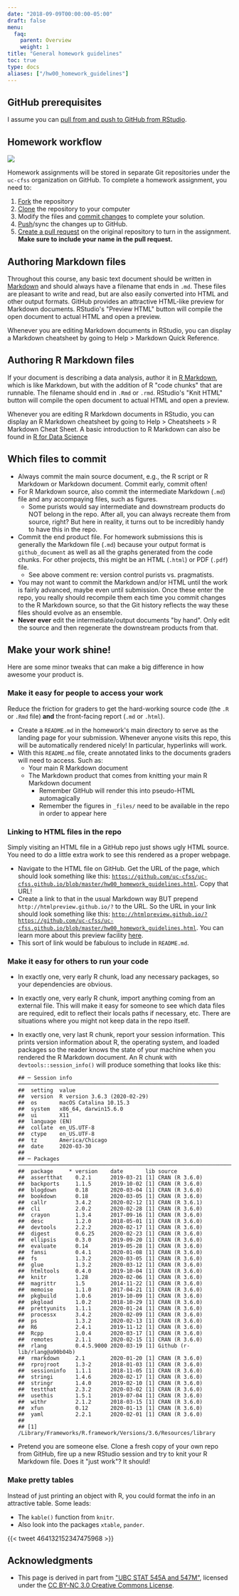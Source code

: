 ```yaml
---
date: "2018-09-09T00:00:00-05:00"
draft: false
menu:
  faq:
    parent: Overview
    weight: 1
title: "General homework guidelines"
toc: true
type: docs
aliases: ["/hw00_homework_guidelines"]
---
```


## GitHub prerequisites

I assume you can [pull from and push to GitHub from RStudio](/setup/git-with-rstudio/).

## Homework workflow

![](/img/homework_workflow.png)

Homework assignments will be stored in separate Git repositories under the `uc-cfss` organization on GitHub. To complete a homework assignment, you need to:

1. [Fork](https://guides.github.com/activities/forking/) the repository
1. [Clone](/setup/git-with-rstudio/#step-2-clone-the-new-github-repository-to-your-computer-via-rstudio) the repository to your computer
1. Modify the files and [commit changes](/setup/git-with-rstudio/#step-3-make-local-changes-save-commit) to complete your solution.
1. [Push](/setup/git-with-rstudio/#step-4-push-your-local-changes-online-to-github)/sync the changes up to GitHub.
1. [Create a pull request](https://help.github.com/articles/creating-a-pull-request) on the original repository to turn in the assignment. **Make sure to include your name in the pull request.**

## Authoring Markdown files

Throughout this course, any basic text document should be written in [Markdown](http://daringfireball.net/projects/markdown/basics) and should always have a filename that ends in `.md`. These files are pleasant to write and read, but are also easily converted into HTML and other output formats. GitHub provides an attractive HTML-like preview for Markdown documents. RStudio's "Preview HTML" button will compile the open document to actual HTML and open a preview.

Whenever you are editing Markdown documents in RStudio, you can display a Markdown cheatsheet by going to Help > Markdown Quick Reference.

## Authoring R Markdown files

If your document is describing a data analysis, author it in [R Markdown](http://rmarkdown.rstudio.com), which is like Markdown, but with the addition of R "code chunks" that are runnable. The filename should end in `.Rmd` or `.rmd`. RStudio's "Knit HTML" button will compile the open document to actual HTML and open a preview.

Whenever you are editing R Markdown documents in RStudio, you can display an R Markdown cheatsheet by going to Help > Cheatsheets > R Markdown Cheat Sheet. A basic introduction to R Markdown can also be found in [R for Data Science](http://r4ds.had.co.nz/r-markdown.html)

## Which files to commit 

* Always commit the main source document, e.g., the R script or R Markdown or Markdown document. Commit early, commit often!
* For R Markdown source, also commit the intermediate Markdown (`.md`) file and any accompaying files, such as figures.
    * Some purists would say intermediate and downstream products do NOT belong in the repo. After all, you can always recreate them from source, right? But here in reality, it turns out to be incredibly handy to have this in the repo.
* Commit the end product file. For homework submissions this is generally the Markdown file (`.md`) because your output format is `github_document` as well as all the graphs generated from the code chunks. For other projects, this might be an HTML (`.html`) or PDF (`.pdf`) file.
    * See above comment re: version control purists vs. pragmatists.
* You may not want to commit the Markdown and/or HTML until the work is fairly advanced, maybe even until submission. Once these enter the repo, you really should recompile them each time you commit changes to the R Markdown source, so that the Git history reflects the way these files should evolve as an ensemble.
* **Never ever** edit the intermediate/output documents "by hand". Only edit the source and then regenerate the downstream products from that.

## Make your work shine!

Here are some minor tweaks that can make a big difference in how awesome your product is.

### Make it easy for people to access your work

Reduce the friction for graders to get the hard-working source code (the `.R` or `.Rmd` file) **and** the front-facing report (`.md` or `.html`).

* Create a `README.md` in the homework's main directory to serve as the landing page for your submission. Whenever anyone visits this repo, this will be automatically rendered nicely! In particular, hyperlinks will work.
* With this `README.md` file, create annotated links to the documents graders will need to access. Such as:
    * Your main R Markdown document
    * The Markdown product that comes from knitting your main R Markdown document
        * Remember GitHub will render this into pseudo-HTML automagically
        * Remember the figures in `_files/` need to be available in the repo in order to appear here

### Linking to HTML files in the repo

Simply visiting an HTML file in a GitHub repo just shows ugly HTML source. You need to do a little extra work to see this rendered as a proper webpage.

  * Navigate to the HTML file on GitHub. Get the URL of the page, which should look something like this: [`https://github.com/uc-cfss/uc-cfss.github.io/blob/master/hw00_homework_guidelines.html`](https://github.com/uc-cfss/uc-cfss.github.io/blob/master/hw00_homework_guidelines.html). Copy that URL!
  * Create a link to that in the usual Markdown way BUT prepend `http://htmlpreview.github.io/?` to the URL. So the URL in your link should look something like this: [`http://htmlpreview.github.io/?https://github.com/uc-cfss/uc-cfss.github.io/blob/master/hw00_homework_guidelines.html`](http://htmlpreview.github.io/?https://github.com/uc-cfss/uc-cfss.github.io/blob/master/hw00_homework_guidelines.html). You can learn more about this preview facility [here](http://htmlpreview.github.io).
  * This sort of link would be fabulous to include in `README.md`.

### Make it easy for others to run your code

* In exactly one, very early R chunk, load any necessary packages, so your dependencies are obvious.
* In exactly one, very early R chunk, import anything coming from an external file. This will make it easy for someone to see which data files are required, edit to reflect their locals paths if necessary, etc. There are situations where you might not keep data in the repo itself.
* In exactly one, very last R chunk, report your session information. This prints version information about R, the operating system, and loaded packages so the reader knows the state of your machine when you rendered the R Markdown document. An R chunk with `devtools::session_info()` will produce something that looks like this:

    
    ```
    ## ─ Session info ───────────────────────────────────────────────────────────────
    ##  setting  value                       
    ##  version  R version 3.6.3 (2020-02-29)
    ##  os       macOS Catalina 10.15.3      
    ##  system   x86_64, darwin15.6.0        
    ##  ui       X11                         
    ##  language (EN)                        
    ##  collate  en_US.UTF-8                 
    ##  ctype    en_US.UTF-8                 
    ##  tz       America/Chicago             
    ##  date     2020-03-30                  
    ## 
    ## ─ Packages ───────────────────────────────────────────────────────────────────
    ##  package     * version    date       lib source                      
    ##  assertthat    0.2.1      2019-03-21 [1] CRAN (R 3.6.0)              
    ##  backports     1.1.5      2019-10-02 [1] CRAN (R 3.6.0)              
    ##  blogdown      0.18       2020-03-04 [1] CRAN (R 3.6.0)              
    ##  bookdown      0.18       2020-03-05 [1] CRAN (R 3.6.0)              
    ##  callr         3.4.2      2020-02-12 [1] CRAN (R 3.6.1)              
    ##  cli           2.0.2      2020-02-28 [1] CRAN (R 3.6.0)              
    ##  crayon        1.3.4      2017-09-16 [1] CRAN (R 3.6.0)              
    ##  desc          1.2.0      2018-05-01 [1] CRAN (R 3.6.0)              
    ##  devtools      2.2.2      2020-02-17 [1] CRAN (R 3.6.0)              
    ##  digest        0.6.25     2020-02-23 [1] CRAN (R 3.6.0)              
    ##  ellipsis      0.3.0      2019-09-20 [1] CRAN (R 3.6.0)              
    ##  evaluate      0.14       2019-05-28 [1] CRAN (R 3.6.0)              
    ##  fansi         0.4.1      2020-01-08 [1] CRAN (R 3.6.0)              
    ##  fs            1.3.2      2020-03-05 [1] CRAN (R 3.6.0)              
    ##  glue          1.3.2      2020-03-12 [1] CRAN (R 3.6.0)              
    ##  htmltools     0.4.0      2019-10-04 [1] CRAN (R 3.6.0)              
    ##  knitr         1.28       2020-02-06 [1] CRAN (R 3.6.0)              
    ##  magrittr      1.5        2014-11-22 [1] CRAN (R 3.6.0)              
    ##  memoise       1.1.0      2017-04-21 [1] CRAN (R 3.6.0)              
    ##  pkgbuild      1.0.6      2019-10-09 [1] CRAN (R 3.6.0)              
    ##  pkgload       1.0.2      2018-10-29 [1] CRAN (R 3.6.0)              
    ##  prettyunits   1.1.1      2020-01-24 [1] CRAN (R 3.6.0)              
    ##  processx      3.4.2      2020-02-09 [1] CRAN (R 3.6.0)              
    ##  ps            1.3.2      2020-02-13 [1] CRAN (R 3.6.0)              
    ##  R6            2.4.1      2019-11-12 [1] CRAN (R 3.6.0)              
    ##  Rcpp          1.0.4      2020-03-17 [1] CRAN (R 3.6.0)              
    ##  remotes       2.1.1      2020-02-15 [1] CRAN (R 3.6.0)              
    ##  rlang         0.4.5.9000 2020-03-19 [1] Github (r-lib/rlang@a90b04b)
    ##  rmarkdown     2.1        2020-01-20 [1] CRAN (R 3.6.0)              
    ##  rprojroot     1.3-2      2018-01-03 [1] CRAN (R 3.6.0)              
    ##  sessioninfo   1.1.1      2018-11-05 [1] CRAN (R 3.6.0)              
    ##  stringi       1.4.6      2020-02-17 [1] CRAN (R 3.6.0)              
    ##  stringr       1.4.0      2019-02-10 [1] CRAN (R 3.6.0)              
    ##  testthat      2.3.2      2020-03-02 [1] CRAN (R 3.6.0)              
    ##  usethis       1.5.1      2019-07-04 [1] CRAN (R 3.6.0)              
    ##  withr         2.1.2      2018-03-15 [1] CRAN (R 3.6.0)              
    ##  xfun          0.12       2020-01-13 [1] CRAN (R 3.6.0)              
    ##  yaml          2.2.1      2020-02-01 [1] CRAN (R 3.6.0)              
    ## 
    ## [1] /Library/Frameworks/R.framework/Versions/3.6/Resources/library
    ```

* Pretend you are someone else. Clone a fresh copy of your own repo from GitHub, fire up a new RStudio session and try to knit your R Markdown file. Does it "just work"? It should!
  
### Make pretty tables

Instead of just printing an object with R, you could format the info in an attractive table. Some leads:

* The `kable()` function from `knitr`.
* Also look into the packages `xtable`, `pander`.

{{< tweet 464132152347475968 >}}

## Acknowledgments


* This page is derived in part from ["UBC STAT 545A and 547M"](http://stat545.com), licensed under the [CC BY-NC 3.0 Creative Commons License](https://creativecommons.org/licenses/by-nc/3.0/).
